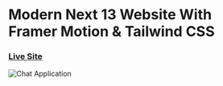 # Modern Next 13 Website With Framer Motion & Tailwind CSS

### [Live Site](https://metaversus-three-kohl.vercel.app)

![Chat Application](https://i.ibb.co/sbSHWH0/Thumbnail-1.png)

